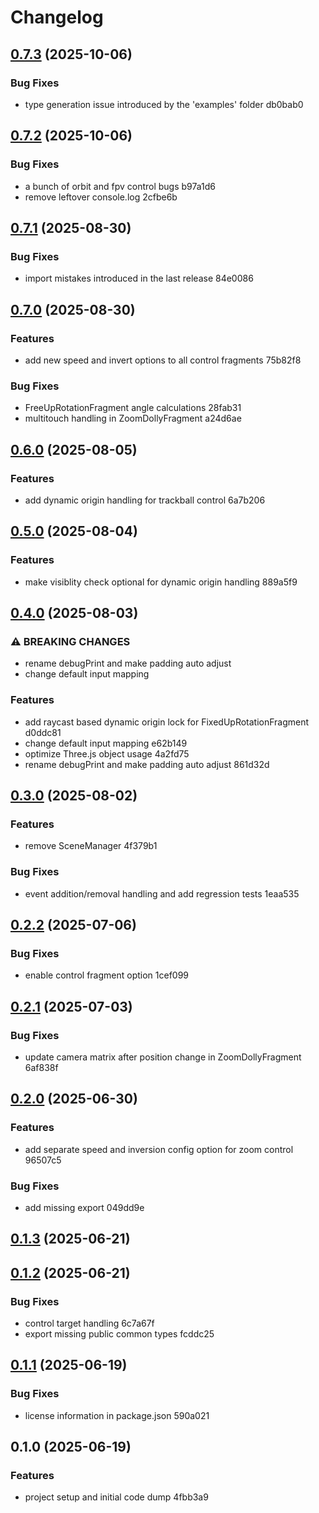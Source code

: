 # Changelog

## [0.7.3](https://github.com/gergely-ferenczy/three-bits/compare/v0.7.2...v0.7.3) (2025-10-06)

### Bug Fixes

- type generation issue introduced by the 'examples' folder db0bab0

## [0.7.2](https://github.com/gergely-ferenczy/three-bits/compare/v0.7.1...v0.7.2) (2025-10-06)

### Bug Fixes

- a bunch of orbit and fpv control bugs b97a1d6
- remove leftover console.log 2cfbe6b

## [0.7.1](https://github.com/gergely-ferenczy/three-bits/compare/v0.7.0...v0.7.1) (2025-08-30)

### Bug Fixes

- import mistakes introduced in the last release 84e0086

## [0.7.0](https://github.com/gergely-ferenczy/three-bits/compare/v0.6.0...v0.7.0) (2025-08-30)

### Features

- add new speed and invert options to all control fragments 75b82f8

### Bug Fixes

- FreeUpRotationFragment angle calculations 28fab31
- multitouch handling in ZoomDollyFragment a24d6ae

## [0.6.0](https://github.com/gergely-ferenczy/three-bits/compare/v0.5.0...v0.6.0) (2025-08-05)

### Features

- add dynamic origin handling for trackball control 6a7b206

## [0.5.0](https://github.com/gergely-ferenczy/three-bits/compare/v0.4.0...v0.5.0) (2025-08-04)

### Features

- make visiblity check optional for dynamic origin handling 889a5f9

## [0.4.0](https://github.com/gergely-ferenczy/three-bits/compare/v0.3.0...v0.4.0) (2025-08-03)

### ⚠ BREAKING CHANGES

- rename debugPrint and make padding auto adjust
- change default input mapping

### Features

- add raycast based dynamic origin lock for FixedUpRotationFragment d0ddc81
- change default input mapping e62b149
- optimize Three.js object usage 4a2fd75
- rename debugPrint and make padding auto adjust 861d32d

## [0.3.0](https://github.com/gergely-ferenczy/three-bits/compare/v0.2.2...v0.3.0) (2025-08-02)

### Features

- remove SceneManager 4f379b1

### Bug Fixes

- event addition/removal handling and add regression tests 1eaa535

## [0.2.2](https://github.com/gergely-ferenczy/three-bits/compare/v0.2.1...v0.2.2) (2025-07-06)

### Bug Fixes

- enable control fragment option 1cef099

## [0.2.1](https://github.com/gergely-ferenczy/three-bits/compare/v0.2.0...v0.2.1) (2025-07-03)

### Bug Fixes

- update camera matrix after position change in ZoomDollyFragment 6af838f

## [0.2.0](https://github.com/gergely-ferenczy/three-bits/compare/v0.1.3...v0.2.0) (2025-06-30)

### Features

- add separate speed and inversion config option for zoom control 96507c5

### Bug Fixes

- add missing export 049dd9e

## [0.1.3](https://github.com/gergely-ferenczy/three-bits/compare/v0.1.2...v0.1.3) (2025-06-21)

## [0.1.2](https://github.com/gergely-ferenczy/three-bits/compare/v0.1.1...v0.1.2) (2025-06-21)

### Bug Fixes

- control target handling 6c7a67f
- export missing public common types fcddc25

## [0.1.1](https://github.com/gergely-ferenczy/three-bits/compare/v0.1.0...v0.1.1) (2025-06-19)

### Bug Fixes

- license information in package.json 590a021

## 0.1.0 (2025-06-19)

### Features

- project setup and initial code dump 4fbb3a9
